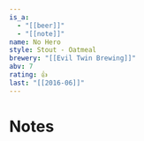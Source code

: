 ```yaml
---
is_a:
  - "[[beer]]"
  - "[[note]]"
name: No Hero
style: Stout - Oatmeal
brewery: "[[Evil Twin Brewing]]"
abv: 7
rating: 👍
last: "[[2016-06]]"
---
```

# Notes

